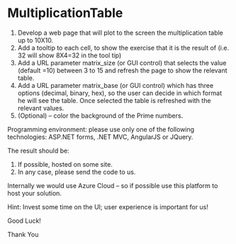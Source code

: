 # MultiplicationTable

1.	Develop a web page that will plot to the screen the multiplication table up to 10X10. 
2. Add a tooltip to each cell, to show the exercise that it is the result of (i.e. 32 will show 8X4=32 in the tool tip) 
3. Add a URL parameter matrix_size (or GUI control) that selects the value (default =10) between 3 to 15 and refresh the page to show the relevant table. 
4. Add a URL parameter matrix_base (or GUI control) which has three options (decimal, binary, hex), so the user can decide in which format he will see the table. Once selected the table is refreshed with the relevant values. 
5. (Optional) – color the background of the Prime numbers. 


Programming environment: please use only one of the following technologies: ASP.NET forms, .NET MVC, AngularJS or JQuery.
 
The result should be: 

1. If possible, hosted on some site.
2. In any case, please send the code to us. 

Internally we would use Azure Cloud – so if possible use this platform to host your solution. 

Hint: Invest some time on the UI; user experience is important for us!

Good Luck!

Thank You
